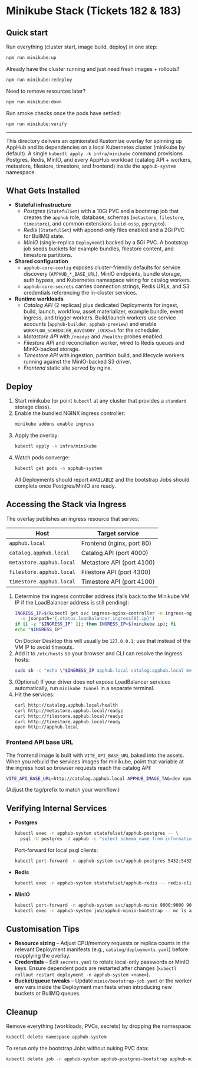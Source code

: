 # Minikube Stack (Tickets 182 & 183)

## Quick start

Run everything (cluster start, image build, deploy) in one step:

```bash
npm run minikube:up
```

Already have the cluster running and just need fresh images + rollouts?

```bash
npm run minikube:redeploy
```

Need to remove resources later?

```bash
npm run minikube:down
```

Run smoke checks once the pods have settled:

```bash
npm run minikube:verify
```

---

This directory delivers an opinionated Kustomize overlay for spinning up AppHub and its dependencies on a local Kubernetes cluster (minikube by default). A single `kubectl apply -k infra/minikube` command provisions Postgres, Redis, MinIO, and every AppHub workload (catalog API + workers, metastore, filestore, timestore, and frontend) inside the `apphub-system` namespace.

## What Gets Installed

- **Stateful infrastructure**
  - *Postgres* (`StatefulSet`) with a 10Gi PVC and a bootstrap job that creates the `apphub` role, database, schemas (`metastore`, `filestore`, `timestore`), and common extensions (`uuid-ossp`, `pgcrypto`).
  - *Redis* (`StatefulSet`) with append-only files enabled and a 2Gi PVC for BullMQ state.
  - *MinIO* (single-replica `Deployment`) backed by a 5Gi PVC. A bootstrap job seeds buckets for example bundles, filestore content, and timestore partitions.
- **Shared configuration**
  - `apphub-core-config` exposes cluster-friendly defaults for service discovery (`APPHUB_*_BASE_URL`), MinIO endpoints, bundle storage, auth bypass, and Kubernetes namespace wiring for catalog workers.
  - `apphub-core-secrets` carries connection strings, Redis URLs, and S3 credentials referencing the in-cluster services.
- **Runtime workloads**
  - *Catalog API* (2 replicas) plus dedicated Deployments for ingest, build, launch, workflow, asset materializer, example bundle, event ingress, and trigger workers. Build/launch workers use service accounts (`apphub-builder`, `apphub-preview`) and enable `WORKFLOW_SCHEDULER_ADVISORY_LOCKS=1` for the scheduler.
  - *Metastore API* with `/readyz` and `/healthz` probes enabled.
  - *Filestore API* and reconciliation worker, wired to Redis queues and MinIO-backed storage.
  - *Timestore API* with ingestion, partition build, and lifecycle workers running against the MinIO-backed S3 driver.
  - *Frontend* static site served by nginx.

## Deploy

1. Start minikube (or point `kubectl` at any cluster that provides a `standard` storage class).
2. Enable the bundled NGINX ingress controller:
   ```bash
   minikube addons enable ingress
   ```
3. Apply the overlay:
   ```bash
   kubectl apply -k infra/minikube
   ```
4. Watch pods converge:
   ```bash
   kubectl get pods -n apphub-system
   ```
   All Deployments should report `AVAILABLE` and the bootstrap Jobs should complete once Postgres/MinIO are ready.

## Accessing the Stack via Ingress

The overlay publishes an ingress resource that serves:

| Host | Target service |
| --- | --- |
| `apphub.local` | Frontend (nginx, port 80) |
| `catalog.apphub.local` | Catalog API (port 4000) |
| `metastore.apphub.local` | Metastore API (port 4100) |
| `filestore.apphub.local` | Filestore API (port 4300) |
| `timestore.apphub.local` | Timestore API (port 4100) |

1. Determine the ingress controller address (falls back to the Minikube VM IP if the LoadBalancer address is still pending):
   ```bash
   INGRESS_IP=$(kubectl get svc ingress-nginx-controller -n ingress-nginx \
     -o jsonpath='{.status.loadBalancer.ingress[0].ip}')
   if [[ -z "$INGRESS_IP" ]]; then INGRESS_IP=$(minikube ip); fi
   echo "$INGRESS_IP"
   ```
   On Docker Desktop this will usually be `127.0.0.1`; use that instead of the VM IP to avoid timeouts.
2. Add it to `/etc/hosts` so your browser and CLI can resolve the ingress hosts:
   ```bash
   sudo sh -c "echo \"$INGRESS_IP apphub.local catalog.apphub.local metastore.apphub.local filestore.apphub.local timestore.apphub.local\" >> /etc/hosts"
   ```
3. (Optional) If your driver does not expose LoadBalancer services automatically, run `minikube tunnel` in a separate terminal.
4. Hit the services:
   ```bash
   curl http://catalog.apphub.local/health
   curl http://metastore.apphub.local/readyz
   curl http://filestore.apphub.local/readyz
   curl http://timestore.apphub.local/ready
   open http://apphub.local
   ```

### Frontend API base URL

The frontend image is built with `VITE_API_BASE_URL` baked into the assets. When you rebuild the services images for minikube, point that variable at the ingress host so browser requests reach the catalog API:

```bash
VITE_API_BASE_URL=http://catalog.apphub.local APPHUB_IMAGE_TAG=dev npm run docker:build:services
```

(Adjust the tag/prefix to match your workflow.)

## Verifying Internal Services

- **Postgres**
  ```bash
  kubectl exec -n apphub-system statefulset/apphub-postgres -- \
    psql -U postgres -d apphub -c "select schema_name from information_schema.schemata where schema_name in ('metastore','filestore','timestore');"
  ```
  Port-forward for local psql clients:
  ```bash
  kubectl port-forward -n apphub-system svc/apphub-postgres 5432:5432
  ```

- **Redis**
  ```bash
  kubectl exec -n apphub-system statefulset/apphub-redis -- redis-cli ping
  ```

- **MinIO**
  ```bash
  kubectl port-forward -n apphub-system svc/apphub-minio 9000:9000 9001:9001
  kubectl exec -n apphub-system job/apphub-minio-bootstrap -- mc ls apphub
  ```

## Customisation Tips

- **Resource sizing** – Adjust CPU/memory requests or replica counts in the relevant Deployment manifests (e.g., `catalog/deployments.yaml`) before reapplying the overlay.
- **Credentials** – Edit `secrets.yaml` to rotate local-only passwords or MinIO keys. Ensure dependent pods are restarted after changes (`kubectl rollout restart deployment -n apphub-system <name>`).
- **Bucket/queue tweaks** – Update `minio/bootstrap-job.yaml` or the worker env vars inside the Deployment manifests when introducing new buckets or BullMQ queues.

## Cleanup

Remove everything (workloads, PVCs, secrets) by dropping the namespace:
```bash
kubectl delete namespace apphub-system
```

To rerun only the bootstrap Jobs without nuking PVC data:
```bash
kubectl delete job -n apphub-system apphub-postgres-bootstrap apphub-minio-bootstrap
```
